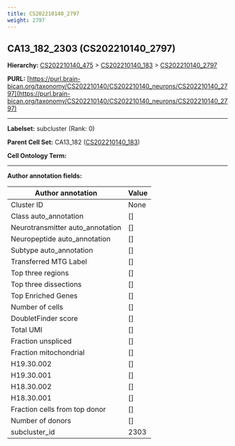```yaml
---
title: CS202210140_2797
weight: 2797
---
```

## CA13_182_2303 (CS202210140_2797)
<b>Hierarchy: </b>
[CS202210140_475](../CS202210140_475) >
[CS202210140_183](../CS202210140_183) >
[CS202210140_2797](../CS202210140_2797)

**PURL:** [https://purl.brain-bican.org/taxonomy/CS202210140/CS202210140_neurons/CS202210140_2797](https://purl.brain-bican.org/taxonomy/CS202210140/CS202210140_neurons/CS202210140_2797)

---


**Labelset:** subcluster (Rank: 0)

**Parent Cell Set:** CA13_182 ([CS202210140_183](../CS202210140_183))



**Cell Ontology Term:** 

[MARKER GENES.]: #


---

[TRANSFERRED ANNOTATIONS.]: #


[AUTHOR ANNOTATION FIELDS.]: #


**Author annotation fields:**

| Author annotation | Value |
|-------------------|-------|
|Cluster ID|None|
|Class auto_annotation|[]|
|Neurotransmitter auto_annotation|[]|
|Neuropeptide auto_annotation|[]|
|Subtype auto_annotation|[]|
|Transferred MTG Label|[]|
|Top three regions|[]|
|Top three dissections|[]|
|Top Enriched Genes|[]|
|Number of cells|[]|
|DoubletFinder score|[]|
|Total UMI|[]|
|Fraction unspliced|[]|
|Fraction mitochondrial|[]|
|H19.30.002|[]|
|H19.30.001|[]|
|H18.30.002|[]|
|H18.30.001|[]|
|Fraction cells from top donor|[]|
|Number of donors|[]|
|subcluster_id|2303|
